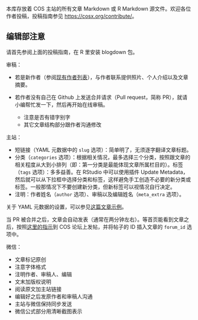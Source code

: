 本库存放着 COS 主站的所有文章 Markdown 或 R Markdown 源文件。欢迎各位作者投稿，投稿指南参见 <https://cosx.org/contribute/>。

## 编辑部注意

请首先参阅上面的投稿指南，在 R 里安装 blogdown 包。

审稿：

- 若是新作者（参阅[现有作者列表](https://cosx.org/members/)），与作者联系提供照片、个人介绍以及文章摘要。

- 若作者没有自己在 Github 上发送合并请求（Pull request，简称 PR），就请小编帮忙发一下，然后再开始在线审稿。

    - 注意是否有错字别字
    - 其它文章结构部分跟作者沟通修改

主站：

- 短链接（YAML 元数据中的 `slug` 选项）：简单明了，无须逐字翻译文章标题。
- 分类（`categories` 选项）：根据相关情况，最多选择三个分类，按照跟文章的相关程度从大到小排列（即：第一分类是最能体现文章所属栏目的）。标签（`tags` 选项）：多多益善。在 RStudio 中可以使用插件 Update Metadata，然后就可以从下拉框中选择分类和标签，这样避免手工创造不必要的新分类或标签。一般那情况下不要创建新分类，但新标签可以视情况自行决定。
- 注明：作者姓名（`author` 选项）、审稿以及编辑姓名（`meta_extra` 选项）。

关于 YAML 元数据的设置，可以参见[这篇文章示例](https://github.com/cosname/cosx.org/blame/master/content/post/2017-07-17-cos-new-site.md)。

当 PR 被合并之后，文章会自动发表（通常在两分钟左右）。等首页能看到文章之后，按照[这里的指示](https://github.com/cosname/cosx.org/wiki/%E6%96%87%E7%AB%A0%E8%AF%84%E8%AE%BA)到 COS 论坛上发帖，并将帖子的 ID 插入文章的 `forum_id` 选项中。

微信： 

- 文章标记原创
- 注意字体格式
- 注明作者、审稿人、编辑
- 文末加版权说明
- 阅读原文加主站链接
- 编辑好之后发原作者和审稿人沟通
- 主站与微信保持同步发送
- 微信公式部分用清晰截图表示
